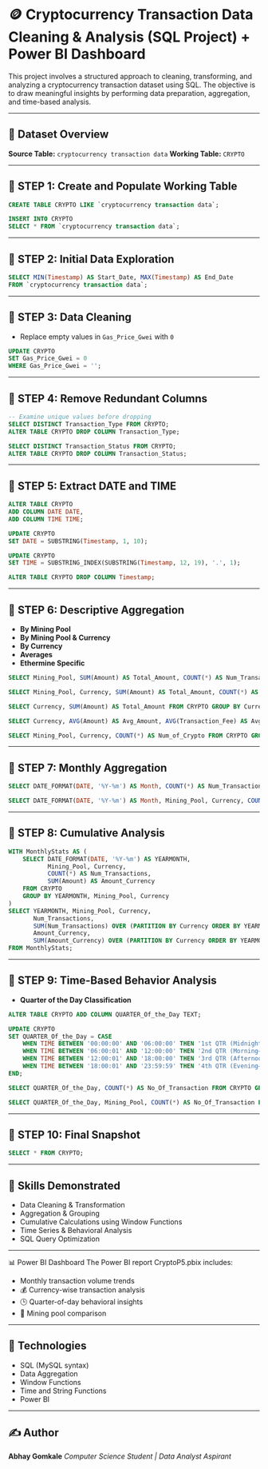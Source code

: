 # 🪙 Cryptocurrency Transaction Data Cleaning & Analysis (SQL Project) + Power BI Dashboard

This project involves a structured approach to cleaning, transforming, and analyzing a cryptocurrency transaction dataset using SQL. The objective is to draw meaningful insights by performing data preparation, aggregation, and time-based analysis.

---

## 📂 Dataset Overview

**Source Table:** `cryptocurrency transaction data`
**Working Table:** `CRYPTO`

---

## 🔹 STEP 1: Create and Populate Working Table

```sql
CREATE TABLE CRYPTO LIKE `cryptocurrency transaction data`;

INSERT INTO CRYPTO 
SELECT * FROM `cryptocurrency transaction data`;
```

---

## 🔹 STEP 2: Initial Data Exploration

```sql
SELECT MIN(Timestamp) AS Start_Date, MAX(Timestamp) AS End_Date 
FROM `cryptocurrency transaction data`;
```

---

## 🔹 STEP 3: Data Cleaning

* Replace empty values in `Gas_Price_Gwei` with `0`

```sql
UPDATE CRYPTO
SET Gas_Price_Gwei = 0
WHERE Gas_Price_Gwei = '';
```

---

## 🔹 STEP 4: Remove Redundant Columns

```sql
-- Examine unique values before dropping
SELECT DISTINCT Transaction_Type FROM CRYPTO;
ALTER TABLE CRYPTO DROP COLUMN Transaction_Type;

SELECT DISTINCT Transaction_Status FROM CRYPTO;
ALTER TABLE CRYPTO DROP COLUMN Transaction_Status;
```

---

## 🔹 STEP 5: Extract DATE and TIME

```sql
ALTER TABLE CRYPTO 
ADD COLUMN DATE DATE,
ADD COLUMN TIME TIME;

UPDATE CRYPTO
SET DATE = SUBSTRING(Timestamp, 1, 10);

UPDATE CRYPTO
SET TIME = SUBSTRING_INDEX(SUBSTRING(Timestamp, 12, 19), '.', 1);

ALTER TABLE CRYPTO DROP COLUMN Timestamp;
```

---

## 🔹 STEP 6: Descriptive Aggregation

* **By Mining Pool**
* **By Mining Pool & Currency**
* **By Currency**
* **Averages**
* **Ethermine Specific**

```sql
SELECT Mining_Pool, SUM(Amount) AS Total_Amount, COUNT(*) AS Num_Transactions FROM CRYPTO GROUP BY Mining_Pool;

SELECT Mining_Pool, Currency, SUM(Amount) AS Total_Amount, COUNT(*) AS Num_Transactions FROM CRYPTO GROUP BY Mining_Pool, Currency;

SELECT Currency, SUM(Amount) AS Total_Amount FROM CRYPTO GROUP BY Currency;

SELECT Currency, AVG(Amount) AS Avg_Amount, AVG(Transaction_Fee) AS Avg_Fee FROM CRYPTO GROUP BY Currency;

SELECT Mining_Pool, Currency, COUNT(*) AS Num_of_Crypto FROM CRYPTO GROUP BY Mining_Pool, Currency HAVING Mining_Pool = 'Ethermine';
```

---

## 🔹 STEP 7: Monthly Aggregation

```sql
SELECT DATE_FORMAT(DATE, '%Y-%m') AS Month, COUNT(*) AS Num_Transactions, SUM(Amount) AS Total_Amount FROM CRYPTO GROUP BY Month;

SELECT DATE_FORMAT(DATE, '%Y-%m') AS Month, Mining_Pool, Currency, COUNT(*) AS Num_Transactions, SUM(Amount) AS Total_Amount FROM CRYPTO GROUP BY Month, Mining_Pool, Currency;
```

---

## 🔹 STEP 8: Cumulative Analysis

```sql
WITH MonthlyStats AS (
    SELECT DATE_FORMAT(DATE, '%Y-%m') AS YEARMONTH,
           Mining_Pool, Currency,
           COUNT(*) AS Num_Transactions,
           SUM(Amount) AS Amount_Currency
    FROM CRYPTO
    GROUP BY YEARMONTH, Mining_Pool, Currency
)
SELECT YEARMONTH, Mining_Pool, Currency,
       Num_Transactions,
       SUM(Num_Transactions) OVER (PARTITION BY Currency ORDER BY YEARMONTH, Mining_Pool) AS Cumulative_Transactions,
       Amount_Currency,
       SUM(Amount_Currency) OVER (PARTITION BY Currency ORDER BY YEARMONTH, Mining_Pool) AS Cumulative_Amount
FROM MonthlyStats;
```

---

## 🔹 STEP 9: Time-Based Behavior Analysis

* **Quarter of the Day Classification**

```sql
ALTER TABLE CRYPTO ADD COLUMN QUARTER_Of_the_Day TEXT;

UPDATE CRYPTO
SET QUARTER_Of_the_Day = CASE 
    WHEN TIME BETWEEN '00:00:00' AND '06:00:00' THEN '1st QTR (Midnight–Morning)'
    WHEN TIME BETWEEN '06:00:01' AND '12:00:00' THEN '2nd QTR (Morning–Noon)'
    WHEN TIME BETWEEN '12:00:01' AND '18:00:00' THEN '3rd QTR (Afternoon–Evening)'
    WHEN TIME BETWEEN '18:00:01' AND '23:59:59' THEN '4th QTR (Evening–Night)'
END;

SELECT QUARTER_Of_the_Day, COUNT(*) AS No_Of_Transaction FROM CRYPTO GROUP BY QUARTER_Of_the_Day;

SELECT QUARTER_Of_the_Day, Mining_Pool, COUNT(*) AS No_Of_Transaction FROM CRYPTO GROUP BY QUARTER_Of_the_Day, Mining_Pool;
```

---

## 🔹 STEP 10: Final Snapshot

```sql
SELECT * FROM CRYPTO;
```

---

## 🧠 Skills Demonstrated

* Data Cleaning & Transformation
* Aggregation & Grouping
* Cumulative Calculations using Window Functions
* Time Series & Behavioral Analysis
* SQL Query Optimization

---

📊 Power BI Dashboard
The Power BI report CryptoP5.pbix includes:
 * Monthly transaction volume trends
 * 💰 Currency-wise transaction analysis
 * 🕒 Quarter-of-day behavioral insights
 * 🧱 Mining pool comparison
   
---

## 📌 Technologies

* SQL (MySQL syntax)
* Data Aggregation
* Window Functions
* Time and String Functions
* Power BI

---

## ✍️ Author

**Abhay Gomkale**
*Computer Science Student | Data Analyst Aspirant*

